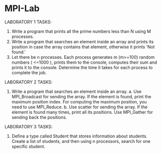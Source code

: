 # MPI-Lab

LABORATORY 1 TASKS:
1. Write a program that prints all the prime numbers less than N using M processes.
2. Write a program that searches an element inside an array and prints its position in case the array
contains that element, otherwise it prints 'Not found.'
3. Let there be n processes. Each process generates m (m>=100) random numbers ( <=1000 ), prints
them to the console, computes their sum and prints it to the console. Determine the time it takes for
each process to complete the job.

LABORATORY 2 TASKS:
1. Write a program that searches an element inside an array.
a. Use MPI_Broadcast for sending the array. If the element is found, print the maximum
position index. For computing the maximum position, you need to use MPI_Reduce.
b. Use scatter for sending the array. If the element is found many times, print all its positions.
Use MPI_Gather for sending back the positions.

LABORATORY 3 TASKS:
1. Define a type called Student that stores information about students. Create a list of students, and
then using n processors, search for one specific student.
